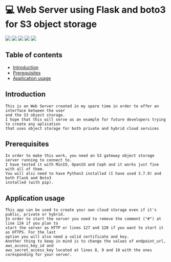 # :computer: Web Server using Flask and boto3 for S3 object storage

<a href="https://www.python.org/"><img src="https://img.shields.io/badge/language-Python-brightgreen"></a>
<a href="https://flask.palletsprojects.com/en/2.0.x/"><img src="https://img.shields.io/badge/Server-Flask-blue"></a>
<a href="https://boto3.amazonaws.com/v1/documentation/api/latest/index.html"><img src="https://img.shields.io/badge/AWS SDK-Boto3-yellow"></a>
<a href="#"><img src="https://img.shields.io/badge/Markup-HTML-orange"></a>
<a href="#"><img src="https://img.shields.io/badge/Style-CSS-blue"></a>

## Table of contents
 - [Introduction](#Introduction)
 - [Prerequisites](#Prerequisites)
 - [Application usage](#Application%20usage)

## Introduction
    This is an Web Server created in my spare time in order to offer an interface between the user
    and the S3 object storage.
    I hope that this will serve as an example for future developers trying to create any aplication
    that uses object storage for both private and hybrid cloud services

## Prerequisites
    In order to make this work, you need an S3 gateway object storage server running to connect to.
    I have tested it with MinIO, OpenIO and Ceph and it works just fine with all of them.
    You will alsi need to have Python3 installed (I have used 3.7.9) and both Flask and Boto3 
    installed (with pip).

 ## Application usage
    This app can be used to create your own cloud storage even if it's public, private or hybrid. 
    In order to start the server you need to remove the comment ("#") at line 124 if you plan to
    start the server as HTTP or lines 127 and 128 if you want to start it as HTTPS. For the last
    option you will also need a valid certificate and key.
    Another thing to keep in mind is to change the values of endpoint_url, aws_access_key_id and
    aws_secret_access_key located at lines 8, 9 and 10 with the ones coresponding for your server.
